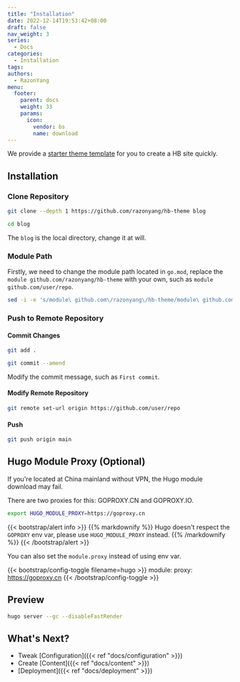 ```yaml
---
title: "Installation"
date: 2022-12-14T19:53:42+08:00
draft: false
nav_weight: 3
series:
  - Docs
categories:
  - Installation
tags:
authors:
  - RazonYang
menu:
  footer:
    parent: docs
    weight: 33
    params:
      icon:
        vendor: bs
        name: download
---
```


We provide a [starter theme template](https://github.com/razonyang/hb-theme) for you to create a HB site quickly.

<!--more-->

## Installation

### Clone Repository

```sh
git clone --depth 1 https://github.com/razonyang/hb-theme blog

cd blog
```

The `blog` is the local directory, change it at will.

### Module Path

Firstly, we need to change the module path located in `go.mod`, replace the `module github.com/razonyang/hb-theme` with your own, such as `module github.com/user/repo`.

```sh
sed -i -e 's/module\ github.com\/razonyang\/hb-theme/module\ github.com\/user\/repo/' go.mod
```

### Push to Remote Repository

#### Commit Changes

```sh
git add .

git commit --amend
```

Modify the commit message, such as `First commit`.

#### Modify Remote Repository

```sh
git remote set-url origin https://github.com/user/repo
```

#### Push

```sh
git push origin main
```

## Hugo Module Proxy (Optional)

If you're located at China mainland without VPN, the Hugo module download may fail.

There are two proxies for this: GOPROXY.CN and GOPROXY.IO.

```sh
export HUGO_MODULE_PROXY=https://goproxy.cn
```

{{< bootstrap/alert info >}}
{{% markdownify %}}
Hugo doesn't respect the `GOPROXY` env var, please use `HUGO_MODULE_PROXY` instead.
{{% /markdownify %}}
{{< /bootstrap/alert >}}

You can also set the `module.proxy` instead of using env var.

{{< bootstrap/config-toggle filename=hugo >}}
module:
proxy: https://goproxy.cn
{{< /bootstrap/config-toggle >}}

## Preview

```sh
hugo server --gc --disableFastRender
```

## What's Next?

- Tweak [Configuration]({{< ref "docs/configuration" >}})
- Create [Content]({{< ref "docs/content" >}})
- [Deployment]({{< ref "docs/deployment" >}})
